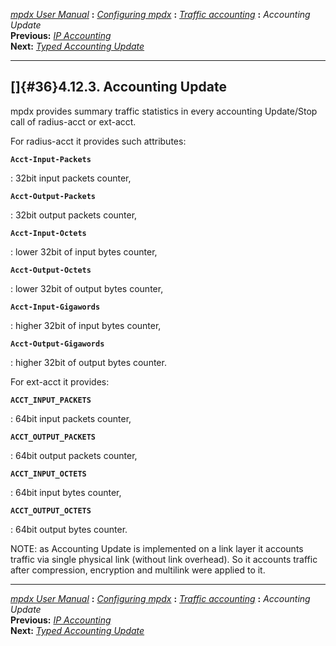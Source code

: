 [*mpdx User Manual*](README.md) **:** [*Configuring mpdx*](mpd17.md)
**:** [*Traffic accounting*](mpd33.md) **:** *Accounting Update*\
**Previous:** [*IP Accounting*](mpd35.md)\
**Next:** [*Typed Accounting Update*](mpd37.md)

------------------------------------------------------------------------

## []{#36}4.12.3. Accounting Update

mpdx provides summary traffic statistics in every accounting Update/Stop
call of radius-acct or ext-acct.

For radius-acct it provides such attributes:

**`Acct-Input-Packets`**

:   32bit input packets counter,

**`Acct-Output-Packets`**

:   32bit output packets counter,

**`Acct-Input-Octets`**

:   lower 32bit of input bytes counter,

**`Acct-Output-Octets`**

:   lower 32bit of output bytes counter,

**`Acct-Input-Gigawords`**

:   higher 32bit of input bytes counter,

**`Acct-Output-Gigawords`**

:   higher 32bit of output bytes counter.

For ext-acct it provides:

**`ACCT_INPUT_PACKETS`**

:   64bit input packets counter,

**`ACCT_OUTPUT_PACKETS`**

:   64bit output packets counter,

**`ACCT_INPUT_OCTETS`**

:   64bit input bytes counter,

**`ACCT_OUTPUT_OCTETS`**

:   64bit output bytes counter.

NOTE: as Accounting Update is implemented on a link layer it accounts
traffic via single physical link (without link overhead). So it accounts
traffic after compression, encryption and multilink were applied to it.

------------------------------------------------------------------------

[*mpdx User Manual*](README.md) **:** [*Configuring mpdx*](mpd17.md)
**:** [*Traffic accounting*](mpd33.md) **:** *Accounting Update*\
**Previous:** [*IP Accounting*](mpd35.md)\
**Next:** [*Typed Accounting Update*](mpd37.md)
